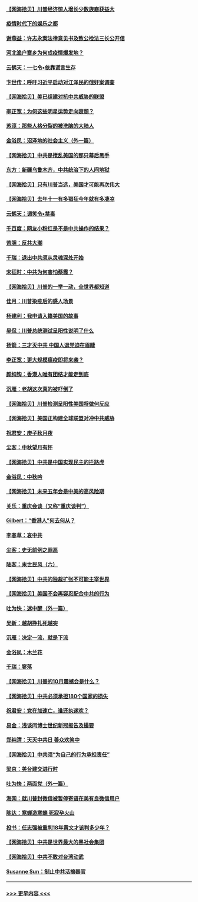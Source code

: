 #### [【网海拾贝】川普经济惊人增长少数族裔获益大](../pages/nsc993/n12471565.md?t=10131451) 
#### [疫情时代下的娱乐之都](../pages/nsc993/n12471312.md?t=10131451) 
#### [谢燕益：许志永案法律意见书及致公检法三长公开信](../pages/nsc993/n12470870.md?t=10131451) 
#### [河北渔户寨乡为何成疫情爆发地？](../pages/nsc993/n12464936.md?t=10131451) 
#### [云鹤天：一七令▪依靠谎言生存](../pages/nsc993/n12470034.md?t=10131451) 
#### [卞世传：呼吁习近平启动对江泽民的俄奸案调查](../pages/nsc993/n12469722.md?t=10131451) 
#### [【网海拾贝】美已组建对抗中共威胁的联盟](../pages/nsc993/n12469018.md?t=10131451) 
#### [李正宽：为何这些明星运势走向衰颓？](../pages/nsc993/n12468730.md?t=10131451) 
#### [苏淳：那些人格分裂的被洗脑的大陆人](../pages/nsc993/n12467858.md?t=10131451) 
#### [金浴凤：沼泽地的社会主义（外一篇）](../pages/nsc993/n12467792.md?t=10131451) 
#### [【网海拾贝】中共是搅乱美国的那只幕后黑手](../pages/nsc993/n12467700.md?t=10131451) 
#### [东方：新疆乌鲁木齐，中共统治下的人间地狱](../pages/nsc993/n12466075.md?t=10131451) 
#### [【网海拾贝】只有川普当选，美国才可能再次伟大](../pages/nsc993/n12466013.md?t=10131451) 
#### [【网海拾贝】去年十一有多猖狂今年就有多凄凉](../pages/nsc993/n12463649.md?t=10131451) 
#### [云鹤天：调笑令▪禁毒](../pages/nsc993/n12462975.md?t=10131451) 
#### [千百度：网友小粉红是不是中共操作的结果？](../pages/nsc993/n12461025.md?t=10131451) 
#### [苦胆：反共大潮](../pages/nsc993/n12459469.md?t=10131451) 
#### [千瑞：退出中共须从灵魂深处开始](../pages/nsc993/n12459437.md?t=10131451) 
#### [宋征时：中共为何害怕蔡霞？](../pages/nsc993/n12459097.md?t=10131451) 
#### [【网海拾贝】川普的一举一动，全世界都知道](../pages/nsc993/n12458825.md?t=10131451) 
#### [佳月：川普染疫后的感人场景](../pages/nsc993/n12456994.md?t=10131451) 
#### [杨建利：我申请入籍美国的故事](../pages/nsc993/n12455635.md?t=10131451) 
#### [吴侃：川普总统测试呈阳性说明了什么](../pages/nsc993/n12451869.md?t=10131451) 
#### [扬箭：三才灭中共 中国人退党迫在眉睫](../pages/nsc993/n12451842.md?t=10131451) 
#### [李正宽：更大规模瘟疫即将来袭？](../pages/nsc993/n12451455.md?t=10131451) 
#### [颜纯钩：香港人唯有团结才能走到底](../pages/nsc993/n12450870.md?t=10131451) 
#### [沉雁：老胡这次真的被吓倒了](../pages/nsc993/n12449796.md?t=10131451) 
#### [【网海拾贝】川普检测呈阳性美国将做何反应](../pages/nsc993/n12449042.md?t=10131451) 
#### [【网海拾贝】美国正构建全球联盟对冲中共威胁](../pages/nsc993/n12446580.md?t=10131451) 
#### [祝君安：庚子秋月夜](../pages/nsc993/n12445870.md?t=10131451) 
#### [尘客：中秋望月有怀](../pages/nsc993/n12444632.md?t=10131451) 
#### [【网海拾贝】中共是中国实现民主的拦路虎](../pages/nsc993/n12443573.md?t=10131451) 
#### [金浴凤：中秋吟](../pages/nsc993/n12441773.md?t=10131451) 
#### [【网海拾贝】未来五年会是中美的高风险期](../pages/nsc993/n12440760.md?t=10131451) 
#### [关乐：重庆会谈（又称“重庆谈判”）](../pages/nsc993/n12437525.md?t=10131451) 
#### [Gilbert：“香港人”何去何从？](../pages/nsc993/n12435894.md?t=10131451) 
#### [李春草：哀中共](../pages/nsc993/n12435874.md?t=10131451) 
#### [尘客：史无前例之罪恶](../pages/nsc993/n12435762.md?t=10131451) 
#### [陆客：末世民风（六）](../pages/nsc993/n12435354.md?t=10131451) 
#### [【网海拾贝】中共的独裁扩张不可能主宰世界](../pages/nsc993/n12435151.md?t=10131451) 
#### [【网海拾贝】美国不会再容忍配合中共的行为](../pages/nsc993/n12433808.md?t=10131451) 
#### [吐为快：迷中醒（外一篇）](../pages/nsc993/n12433585.md?t=10131451) 
#### [吴新：越胡挣扎死越突](../pages/nsc993/n12433562.md?t=10131451) 
#### [沉雁：决定一流，就是下流](../pages/nsc993/n12432128.md?t=10131451) 
#### [金浴凤：木兰花](../pages/nsc993/n12432124.md?t=10131451) 
#### [千瑞：寥落](../pages/nsc993/n12432071.md?t=10131451) 
#### [【网海拾贝】川普的10月震撼会是什么？](../pages/nsc993/n12431624.md?t=10131451) 
#### [【网海拾贝】中共必须承担180个国家的损失](../pages/nsc993/n12428893.md?t=10131451) 
#### [祝君安：党在加速亡，谁还执迷欢？](../pages/nsc993/n12428652.md?t=10131451) 
#### [易金：浅谈闫博士世纪新冠报告及撮要](../pages/nsc993/n12426822.md?t=10131451) 
#### [郑纯清：天灭中共日 善众欢笑中](../pages/nsc993/n12426784.md?t=10131451) 
#### [【网海拾贝】中共须“为自己的行为承担责任”](../pages/nsc993/n12426067.md?t=10131451) 
#### [梁京：美台建交进行时](../pages/nsc993/n12424066.md?t=10131451) 
#### [吐为快：两面党（外一篇）](../pages/nsc993/n12424043.md?t=10131451) 
#### [海网：就川普封微信被暂停寄语在美有良微信用户](../pages/nsc993/n12424021.md?t=10131451) 
#### [陈达：寒蝉造寒蝉 死寂孕火山](../pages/nsc993/n12423958.md?t=10131451) 
#### [投书：任志强被重判18年黄文才该判多少年？](../pages/nsc993/n12423672.md?t=10131451) 
#### [【网海拾贝】中共是世界最大的黑社会集团](../pages/nsc993/n12423543.md?t=10131451) 
#### [【网海拾贝】中共不敢对台湾动武](../pages/nsc993/n12421418.md?t=10131451) 
#### [Susanne Sun：制止中共活摘器官](../pages/nsc993/n12419654.md?t=10131451) 

----
#### [ >>> 更早内容 <<< ](../indexes/nsc993-earlier.md)
